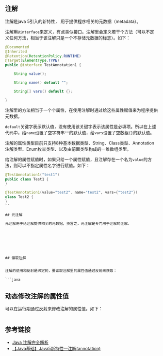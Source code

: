 <!--
date: 2021-03-27T23:48:12+08:00
lastmod: 2021-03-31T23:48:12+08:00
-->
## 注解

注解是java 5引入的新特性， 用于提供程序相关的元数据（metadata）。

注解用`@interface`来定义，有点类似接口。注解里会定义若干个方法（可以不定义任何方法，相当于该注解只是一个不存储元数据的标志）。如下：

```java
@Documented
@Inherited
@Retention(RetentionPolicy.RUNTIME)
@Target(ElementType.TYPE)
public @interface TestAnnotation1 {

    String value();

    String name() default "";

    String[] vars() default {};

}
```

注解里的方法相当于一个个属性，在使用注解时通过给这些属性赋值来为程序提供元数据。

`default`关键字表示默认值，没有使用该关键字表示该属性是必填项。所以在上述代码中，给`name`设置了空字符串`""`的默认值，给`vars`设置了空数组`{}`的默认值。

注解的属性类型目前只支持8种基本数据类型、String、Class类型、Annotation注解类型、Enum枚举类型、以及由前面类型构成的一维数组类型。

给注解的属性赋值时，如果只给一个属性赋值，且注解存在一个名为`value`的方法，则可以不指定属性名字进行赋值。如下：

```java
@TestAnnotation1("test1")
public class Test1 {
}

@TestAnnotation1(value="test2", name="test2", vars={"test2"})
class Test2 {
}
``

## 元注解

元注解用于给注解提供相关的元数据，换言之，元注解是专门用于注解的注解。







## 读取注解


注解的使用和反射是绑定的，要读取注解里的属性值通过反射来获取：

```java

```






## 动态修改注解的属性值

可以在运行期通过反射来修改注解的属性值，如下：

```java

```



























## 参考链接

* [Java 注解完全解析](https://www.jianshu.com/p/9471d6bcf4cf)
* [【Java基础】Java5新特性—注解(annotation)](https://blog.csdn.net/qq877728715/article/details/104561600)